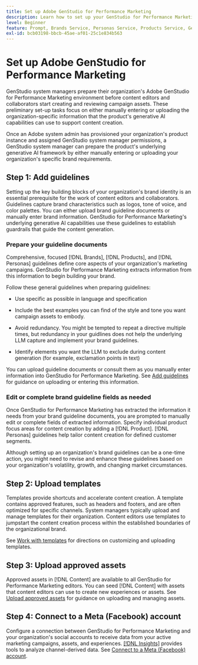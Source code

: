 ```yaml
---
title: Set up Adobe GenStudio for Performance Marketing
description: Learn how to set up your GenStudio for Performance Marketing to generate new brand-aligned marketing content.
level: Beginner
feature: Prompt, Brands Service, Personas Service, Products Service, Generative AI, Guidelines
exl-id: bcb03198-bbcb-45ae-af01-25c1e834b563
---
```


# Set up Adobe GenStudio for Performance Marketing

GenStudio system managers prepare their organization's Adobe GenStudio for Performance Marketing environment before content editors and collaborators start creating and reviewing campaign assets. These preliminary set-up tasks focus on either manually entering or uploading the organization-specific information that the product's generative AI capabilities can use to support content creation.

Once an Adobe system admin has provisioned your organization's product instance and assigned GenStudio system manager permissions, a GenStudio system manager can prepare the product's underlying generative AI framework by either manually entering or uploading your organization's specific brand requirements.

## Step 1: Add guidelines

Setting up the key building blocks of your organization's brand identity is an essential prerequisite for the work of content editors and collaborators. Guidelines capture brand characteristics such as logos, tone of voice, and color palettes. You can either upload brand guideline documents or manually enter brand information. GenStudio for Performance Marketing's underlying generative AI capabilities use these guidelines to establish guardrails that guide the content generation. 

### Prepare your guideline documents

Comprehensive, focused [!DNL Brands], [!DNL Products], and [!DNL Personas] guidelines define core aspects of your organization's marketing campaigns. GenStudio for Performance Marketing extracts information from this information to begin building your brand.

Follow these general guidelines when preparing guidelines:

* Use specific as possible in language and specification

* Include the best examples you can find of the style and tone you want campaign assets to embody. 

* Avoid redundancy. You might be tempted to repeat a directive multiple times, but redundancy in your guidlines does not help the underlying LLM capture and implement your brand guidelines.

* Identify elements you want the LLM to exclude during content generation (for example, exclamation points in text)

You can upload guideline documents or consult them as you manually enter information into GenStudio for Performance Marketing. See [Add guidelines](./guidelines/overview.md) for guidance on uploading or entering this information.

### Edit or complete brand guideline fields as needed

Once GenStudio for Performance Marketing has extracted the information it needs from your brand guideline documents, you are prompted to manually edit or complete fields of extracted information. Specify individual product focus areas for content creation by adding a [!DNL Product]. [!DNL Personas] guidelines help tailor content creation for defined customer segments.

Although setting up an organization's brand guidelines can be a one-time action, you might need to revise and enhance these guidelines based on your organization's volatility, growth, and changing market circumstances.

## Step 2: Upload templates

Templates provide shortcuts and accelerate content creation. A template contains approved features, such as headers and footers, and are often optimized for specific channels. System managers typically upload and manage templates for their organization. Content editors use templates to jumpstart the content creation process within the established boundaries of the organizational brand.

See [Work with templates](./content/templates/use-templates.md) for directions on customizing and uploading templates.

## Step 3: Upload approved assets

Approved assets in [!DNL Content] are available to all GenStudio for Performance Marketing editors. You can seed [!DNL Content] with assets that content editors can use to create new experiences or assets. See [Upload approved assets](./content/manage-assets.md) for guidance on uploading and managing assets.

## Step 4: Connect to a Meta (Facebook) account

Configure a connection between GenStudio for Performance Marketing and your organization's social accounts to receive data from your active marketing campaigns, assets, and experiences. [[!DNL Insights]](./insights/overview.md) provides tools to analyze channel-derived data. See [Connect to a Meta (Facebook) account](./insights/connect-channel.md).
